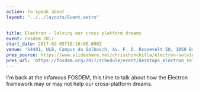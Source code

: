 ```yaml
---
action: to speak about
layout: "../../layouts/Event.astro"


title: Electron - Solving our cross platform dreams
event: Fosdem 2017
start_date: 2017-02-05T15:10:00.000Z
venue: 'k4401, ULB, Campus du Solbosch, Av. F. D. Roosevelt 50, 1050 Bruxelles, Belgium'
pres_source: https://www.slideshare.net/chrischinchilla/electron-solving-our-cross-platform-dreams
pres_url: 'https://fosdem.org/2017/schedule/event/desktops_electron_solving_cross_platform/'
---
```


I'm back at the infamous FOSDEM, this time to talk about how the Electron framework may or may not help our cross-platform dreams.
